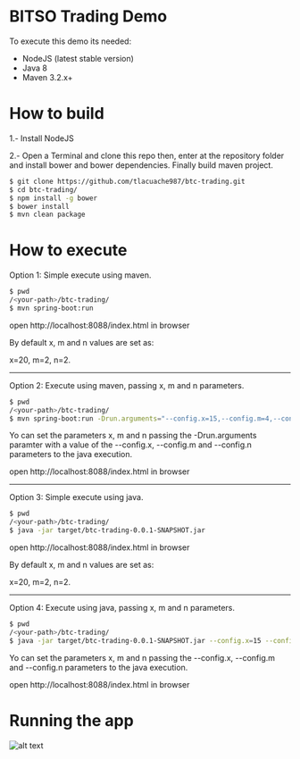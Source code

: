 # BITSO Trading Demo

To execute this demo its needed:
  - NodeJS (latest stable version)
  - Java 8
  - Maven 3.2.x+

# How to build

1.- Install NodeJS

2.- Open a Terminal and clone this repo then, enter at the repository folder and install bower and bower dependencies. Finally build maven project.

```sh
$ git clone https://github.com/tlacuache987/btc-trading.git
$ cd btc-trading/
$ npm install -g bower
$ bower install
$ mvn clean package
```

# How to execute

Option 1: Simple execute using maven.

```sh
$ pwd
/<your-path>/btc-trading/
$ mvn spring-boot:run
```

open http://localhost:8088/index.html in browser

By default x, m and n values are set as:

x=20, m=2, n=2.

---------------------------------------------------------------------------


Option 2: Execute using maven, passing x, m and n parameters.

```sh
$ pwd
/<your-path>/btc-trading/
$ mvn spring-boot:run -Drun.arguments="--config.x=15,--config.m=4,--config.n=3"
```
Yo can set the parameters x, m and n passing the -Drun.arguments paramter with a value of the --config.x, --config.m and --config.n parameters to the java execution.

open http://localhost:8088/index.html in browser

---------------------------------------------------------------------------


Option 3: Simple execute using java.

```sh
$ pwd
/<your-path>/btc-trading/
$ java -jar target/btc-trading-0.0.1-SNAPSHOT.jar
```

open http://localhost:8088/index.html in browser

By default x, m and n values are set as:

x=20, m=2, n=2.

---------------------------------------------------------------------------


Option 4: Execute using java, passing x, m and n parameters.

```sh
$ pwd
/<your-path>/btc-trading/
$ java -jar target/btc-trading-0.0.1-SNAPSHOT.jar --config.x=15 --config.m=4 --config.n=3
```
Yo can set the parameters x, m and n passing the --config.x, --config.m and --config.n parameters to the java execution.

open http://localhost:8088/index.html in browser


# Running the app

![alt text](https://cdn.pbrd.co/images/GK4i0gr.png)

